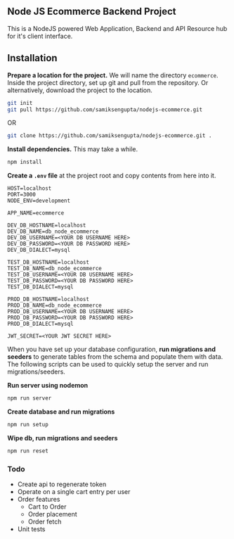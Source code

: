 ## Node JS Ecommerce Backend Project

This is a NodeJS powered Web Application, Backend and API Resource hub for it's client interface.

## Installation

**Prepare a location for the project.** We will name the directory `ecommerce`. Inside the project directory, set up git and pull from the repository. Or alternatively, download the project to the location.

```bash
git init
git pull https://github.com/samiksengupta/nodejs-ecommerce.git
```

OR

```bash
git clone https://github.com/samiksengupta/nodejs-ecommerce.git .
```
**Install dependencies.** This may take a while.

```bash
npm install
```

**Create a `.env` file** at the project root and copy contents from here into it.

```
HOST=localhost
PORT=3000
NODE_ENV=development

APP_NAME=ecommerce

DEV_DB_HOSTNAME=localhost
DEV_DB_NAME=db_node_ecommerce
DEV_DB_USERNAME=<YOUR DB USERNAME HERE>
DEV_DB_PASSWORD=<YOUR DB PASSWORD HERE>
DEV_DB_DIALECT=mysql

TEST_DB_HOSTNAME=localhost
TEST_DB_NAME=db_node_ecommerce
TEST_DB_USERNAME=<YOUR DB USERNAME HERE>
TEST_DB_PASSWORD=<YOUR DB PASSWORD HERE>
TEST_DB_DIALECT=mysql

PROD_DB_HOSTNAME=localhost
PROD_DB_NAME=db_node_ecommerce
PROD_DB_USERNAME=<YOUR DB USERNAME HERE>
PROD_DB_PASSWORD=<YOUR DB PASSWORD HERE>
PROD_DB_DIALECT=mysql

JWT_SECRET=<YOUR JWT SECRET HERE>
```

When you have set up your database configuration, **run migrations and seeders** to generate tables from the schema and populate them with data. The following scripts can be used to quickly setup the server and run migrations/seeders.

**Run server using nodemon**

```bash
npm run server
```

**Create database and run migrations**

```bash
npm run setup
```

**Wipe db, run migrations and seeders**

```bash
npm run reset
```

### Todo

* Create api to regenerate token
* Operate on a single cart entry per user
* Order features
    * Cart to Order
    * Order placement
    * Order fetch
* Unit tests
